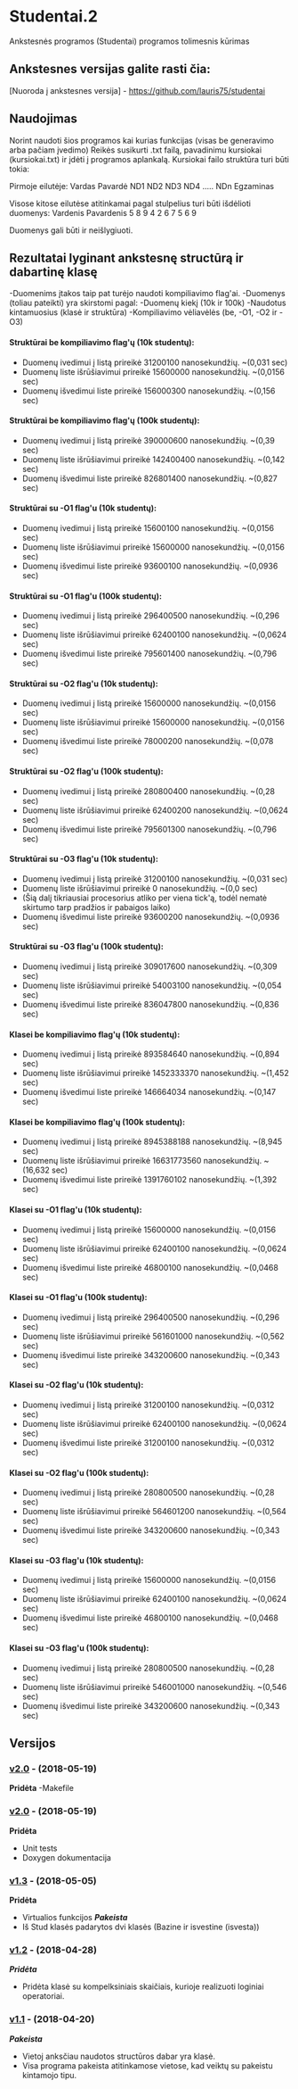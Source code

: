 # Studentai.2

Ankstesnės programos (Studentai) programos tolimesnis kūrimas

## Ankstesnes versijas galite rasti čia:

[Nuoroda į ankstesnes versija] - https://github.com/lauris75/studentai

## Naudojimas

Norint naudoti šios programos kai kurias funkcijas (visas be generavimo arba pačiam įvedimo)
Reikės susikurti .txt failą, pavadinimu kursiokai (kursiokai.txt) ir įdėti į programos aplankalą.
Kursiokai failo struktūra turi būti tokia:

Pirmoje eilutėje:
Vardas Pavardė ND1 ND2 ND3 ND4 ..... NDn Egzaminas

Visose kitose eilutėse atitinkamai pagal stulpelius turi būti išdėlioti duomenys:
Vardenis Pavardenis 5 8 9 4 2 6 7 5 6 9

Duomenys gali būti ir neišlygiuoti.

## Rezultatai lyginant ankstesnę structūrą ir dabartinę klasę

-Duomenims įtakos taip pat turėjo naudoti kompiliavimo flag'ai.
-Duomenys (toliau pateikti) yra skirstomi pagal:
-Duomenų kiekį (10k ir 100k)
-Naudotus kintamuosius (klasė ir struktūra)
-Kompiliavimo vėliavėlės (be, -O1, -O2 ir -O3)

#### Struktūrai be kompiliavimo flag'ų (10k studentų):
- Duomenų ivedimui į listą prireikė 31200100 nanosekundžių. ~(0,031 sec)
- Duomenų liste išrūšiavimui prireikė 15600000 nanosekundžių. ~(0,0156 sec)
- Duomenų išvedimui liste prireikė 156000300 nanosekundžių. ~(0,156 sec)

#### Struktūrai be kompiliavimo flag'ų (100k studentų):
- Duomenų ivedimui į listą prireikė 390000600 nanosekundžių. ~(0,39 sec)
- Duomenų liste išrūšiavimui prireikė 142400400 nanosekundžių. ~(0,142 sec)
- Duomenų išvedimui liste prireikė 826801400 nanosekundžių. ~(0,827 sec)

#### Struktūrai su -O1 flag'u (10k studentų):
- Duomenų ivedimui į listą prireikė 15600100 nanosekundžių. ~(0,0156 sec)
- Duomenų liste išrūšiavimui prireikė 15600000 nanosekundžių. ~(0,0156 sec)
- Duomenų išvedimui liste prireikė 93600100 nanosekundžių. ~(0,0936 sec)

#### Struktūrai su -O1 flag'u (100k studentų):
- Duomenų ivedimui į listą prireikė 296400500 nanosekundžių. ~(0,296 sec)
- Duomenų liste išrūšiavimui prireikė 62400100 nanosekundžių. ~(0,0624 sec)
- Duomenų išvedimui liste prireikė 795601400 nanosekundžių. ~(0,796 sec)

#### Struktūrai su -O2 flag'u (10k studentų):
- Duomenų ivedimui į listą prireikė 15600000 nanosekundžių. ~(0,0156 sec)
- Duomenų liste išrūšiavimui prireikė 15600000 nanosekundžių. ~(0,0156 sec)
- Duomenų išvedimui liste prireikė 78000200 nanosekundžių. ~(0,078 sec)

#### Struktūrai su -O2 flag'u (100k studentų):
- Duomenų ivedimui į listą prireikė 280800400 nanosekundžių. ~(0,28 sec)
- Duomenų liste išrūšiavimui prireikė 62400200 nanosekundžių. ~(0,0624 sec)
- Duomenų išvedimui liste prireikė 795601300 nanosekundžių. ~(0,796 sec)

#### Struktūrai su -O3 flag'u (10k studentų):
- Duomenų ivedimui į listą prireikė 31200100 nanosekundžių. ~(0,031 sec)
- Duomenų liste išrūšiavimui prireikė 0 nanosekundžių. ~(0,0 sec)
- (Šią dalį tikriausiai procesorius atliko per viena tick'ą, todėl nematė skirtumo tarp pradžios ir pabaigos laiko)
- Duomenų išvedimui liste prireikė 93600200 nanosekundžių. ~(0,0936 sec)

#### Struktūrai su -O3 flag'u (100k studentų):
- Duomenų ivedimui į listą prireikė 309017600 nanosekundžių. ~(0,309 sec)
- Duomenų liste išrūšiavimui prireikė 54003100 nanosekundžių. ~(0,054 sec)
- Duomenų išvedimui liste prireikė 836047800 nanosekundžių. ~(0,836 sec)

#### Klasei be kompiliavimo flag'ų (10k studentų):
- Duomenų ivedimui į listą prireikė 893584640 nanosekundžių. ~(0,894 sec)
- Duomenų liste išrūšiavimui prireikė 1452333370 nanosekundžių. ~(1,452 sec)
- Duomenų išvedimui liste prireikė 146664034 nanosekundžių. ~(0,147 sec)

#### Klasei be kompiliavimo flag'ų (100k studentų):
- Duomenų ivedimui į listą prireikė 8945388188 nanosekundžių. ~(8,945 sec)
- Duomenų liste išrūšiavimui prireikė 16631773560 nanosekundžių. ~(16,632 sec)
- Duomenų išvedimui liste prireikė 1391760102 nanosekundžių. ~(1,392 sec)

#### Klasei su -O1 flag'u (10k studentų):
- Duomenų ivedimui į listą prireikė 15600000 nanosekundžių. ~(0,0156 sec)
- Duomenų liste išrūšiavimui prireikė 62400100 nanosekundžių. ~(0,0624 sec)
- Duomenų išvedimui liste prireikė 46800100 nanosekundžių. ~(0,0468 sec)

#### Klasei su -O1 flag'u (100k studentų):
- Duomenų ivedimui į listą prireikė 296400500 nanosekundžių. ~(0,296 sec)
- Duomenų liste išrūšiavimui prireikė 561601000 nanosekundžių. ~(0,562 sec)
- Duomenų išvedimui liste prireikė 343200600 nanosekundžių. ~(0,343 sec)

#### Klasei su -O2 flag'u (10k studentų):
- Duomenų ivedimui į listą prireikė 31200100 nanosekundžių. ~(0,0312 sec)
- Duomenų liste išrūšiavimui prireikė 62400100 nanosekundžių. ~(0,0624 sec)
- Duomenų išvedimui liste prireikė 31200100 nanosekundžių. ~(0,0312 sec)

#### Klasei su -O2 flag'u (100k studentų):
- Duomenų ivedimui į listą prireikė 280800500 nanosekundžių. ~(0,28 sec)
- Duomenų liste išrūšiavimui prireikė 564601200 nanosekundžių. ~(0,564 sec)
- Duomenų išvedimui liste prireikė 343200600 nanosekundžių. ~(0,343 sec)

#### Klasei su -O3 flag'u (10k studentų):
- Duomenų ivedimui į listą prireikė 15600000 nanosekundžių. ~(0,0156 sec)
- Duomenų liste išrūšiavimui prireikė 62400100 nanosekundžių. ~(0,0624 sec)
- Duomenų išvedimui liste prireikė 46800100 nanosekundžių. ~(0,0468 sec)

#### Klasei su -O3 flag'u (100k studentų):
- Duomenų ivedimui į listą prireikė 280800500 nanosekundžių. ~(0,28 sec)
- Duomenų liste išrūšiavimui prireikė 546001000 nanosekundžių. ~(0,546 sec)
- Duomenų išvedimui liste prireikė 343200600 nanosekundžių. ~(0,343 sec)

## Versijos

### [v2.0](https://github.com/lauris75/Studentai.2/releases/tag/Stud2.0.1v) - (2018-05-19)
**Pridėta**
-Makefile

### [v2.0](https://github.com/lauris75/Studentai.2/releases/tag/Studentai2.0v) - (2018-05-19)
**Pridėta**
- Unit tests
- Doxygen dokumentacija

### [v1.3](https://github.com/lauris75/Studentai.2/releases/tag/Stud1.3v) - (2018-05-05)
**Pridėta**
- Virtualios funkcijos
***Pakeista***
- Iš Stud klasės padarytos dvi klasės (Bazine ir isvestine (isvesta))
### [v1.2](https://github.com/lauris75/Studentai.2/releases/tag/Stud1.2v) - (2018-04-28)
***Pridėta***
- Pridėta klasė su kompelksiniais skaičiais, kurioje realizuoti loginiai operatoriai.

### [v1.1](https://github.com/lauris75/studentai/releases/tag/untagged-9b4ad8c4d659ff6c0e8e) - (2018-04-20)
***Pakeista***
- Vietoj anksčiau naudotos structūros dabar yra klasė.
- Visa programa pakeista atitinkamose vietose, kad veiktų su pakeistu kintamojo tipu.
